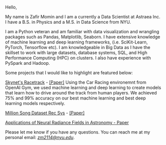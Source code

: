 Hello,

My name is Zafir Momin and I am a currently a Data Scientist at Astraea Inc. I have a B.S. in Physics and a M.S. in Data Science from NYU. 

I am a Python veteran and am familiar with data visualization and wrangling packages such as Pandas, Matplotlib, Seaborn. I have extensive knowledge of machine learning and deep learning frameworks, (i.e. SciKit-Learn, PyTorch, Tensorflow etc). I am knowledgeable in Big Data as I have the skillset to work with large datasets, database systems, SQL, and High Performance Computing (HPC) on clusters. I also have experience with PySpark and Hadoop.

Some projects that I would like to highlight are featured below:

[Skynet's Racetrack](https://github.com/Z-Momin/IDS---Final-Project) - [[Paper]](https://github.com/Z-Momin/IDS---Final-Project/blob/master/IDSFinalPaper.pdf)
  Using the Car Racing environemnt from OpenAI Gym, we used machine learning and deep learning to create models that learn how to drive around the track from human players. We achieved 75% and 99% accuracy on our best machine learning and best deep learning models respectively.  

[Million Song Dataset Rec Sys](https://github.com/Z-Momin/MSD-RecSys) - [[Paper]](https://github.com/Z-Momin/MSD-RecSys/blob/main/FinalReport.pdf)

[Applications of Neural Radiance Fields in Astronomy - Paper](https://github.com/Z-Momin/Capstone/blob/main/FinalReport.pdf)

Please let me know if you have any questions. You can reach me at my personal email: *zm2114@nyu.edu*. 

<!---
Z-Momin/Z-Momin is a ✨ special ✨ repository because its `README.md` (this file) appears on your GitHub profile.
You can click the Preview link to take a look at your changes.
--->
